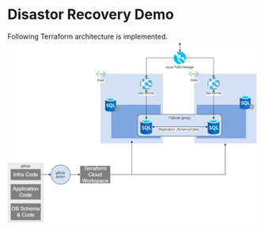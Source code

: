# Disastor Recovery Demo

Following Terraform architecture is implemented.
![Architecture](architecture/architecture.png)

